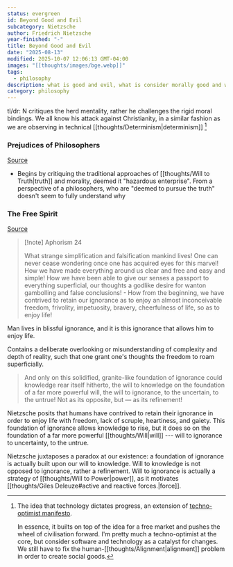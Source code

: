 ```yaml
---
status: evergreen
id: Beyond Good and Evil
subcategory: Nietzsche
author: Friedrich Nietzsche
year-finished: "-"
title: Beyond Good and Evil
date: "2025-08-13"
modified: 2025-10-07 12:06:13 GMT-04:00
images: "[[thoughts/images/bge.webp]]"
tags:
  - philosophy
description: what is good and evil, what is consider morally good and wrong.
category: philosophy
---
```


tl/dr: N critiques the herd mentality, rather he challenges the rigid moral bindings. We all know his attack against Christianity, in a similar fashion as we are observing in technical [[thoughts/Determinism|determinism]] [^advances]

[^advances]:
    The idea that technology dictates progress, an extension of [techno-optimist manifesto](https://a16z.com/the-techno-optimist-manifesto/).

    In essence, it builts on top of the idea for a free market and pushes the wheel of civilisation forward. I'm pretty much a techno-optimist at the core, but consider software and technology as a catalyst for changes.
    We still have to fix the human-[[thoughts/Alignment|alignment]] problem in order to create social goods.

### Prejudices of Philosophers

[Source](https://www.marxists.org/reference/archive/nietzsche/1886/beyond-good-evil/ch01.htm)

- Begins by critiquing the traditional approaches of [[thoughts/Will to Truth|truth]] and morality, deemed it "hazardous enterprise". From a perspective of a philosophers, who are "deemed to pursue the truth" doesn't seem to fully understand why

### The Free Spirit

[Source](https://www.marxists.org/reference/archive/nietzsche/1886/beyond-good-evil/ch02.htm)

> [!note] Aphorism 24
>
> What strange simplification and falsification mankind lives! One can never cease wondering once one has acquired eyes for this marvel! How we have made everything around us clear and free and easy and simple! How we have been able to give our senses a passport to everything superficial, our thoughts a godlike desire for wanton gambolling and false conclusions! - How from the beginning, we have contrived to retain our ignorance as to enjoy an almost inconceivable freedom, frivolity, impetuosity, bravery, cheerfulness of life, so as to enjoy life!

Man lives in blissful ignorance, and it is this ignorance that allows him to enjoy life.

Contains a deliberate overlooking or misunderstanding of complexity and depth of reality, such that one grant one's thoughts the freedom to roam superficially.

> And only on this solidified, granite-like foundation of ignorance could knowledge rear itself hitherto, the will to knowledge on the foundation of a far more powerful will, the will to ignorance, to the uncertain, to the untrue! Not as its opposite, but — as its refinement!

Nietzsche posits that humans have contrived to retain their ignorance in order to enjoy life with freedom, lack of scruple, heartiness, and gaiety. This foundation of ignorance allows knowledge to rise, but it does so on the foundation of a far more powerful [[thoughts/Will|will]] --- will to ignorance to uncertainty, to the untrue.

Nietzsche juxtaposes a paradox at our existence: a foundation of ignorance is actually built upon our will to knowledge. Will to knowledge is not opposed to ignorance, rather a refinement. Will to ignorance is actually a strategy of [[thoughts/Will to Power|power]], as it motivates [[thoughts/Giles Deleuze#active and reactive forces.|force]].
